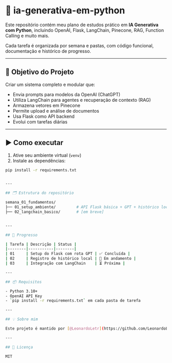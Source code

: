 # 🧠 ia-generativa-em-python

Este repositório contém meu plano de estudos prático em **IA Generativa com Python**, incluindo OpenAI, Flask, LangChain, Pinecone, RAG, Function Calling e muito mais.

Cada tarefa é organizada por semana e pastas, com código funcional, documentação e histórico de progresso.

---

## 🚀 Objetivo do Projeto

Criar um sistema completo e modular que:

- Envia prompts para modelos da OpenAI (ChatGPT)
- Utiliza LangChain para agentes e recuperação de contexto (RAG)
- Armazena vetores em Pinecone
- Permite upload e análise de documentos
- Usa Flask como API backend
- Evolui com tarefas diárias

---

## ▶️ Como executar

1. Ative seu ambiente virtual (`venv`)
2. Instale as dependências:

```bash
pip install -r requirements.txt


---

## 🗂️ Estrutura do repositório

semana_01_fundamentos/
├── 01_setup_ambiente/         # API Flask básica + GPT + histórico local
├── 02_langchain_basico/       # [em breve]


---

## 📅 Progresso

| Tarefa | Descrição | Status |
|--------|-----------|--------|
| 01     | Setup do Flask com rota GPT | ✅ Concluída |
| 02     | Registro de histórico local | 🔄 Em andamento |
| 03     | Integração com LangChain    | ⏳ Próxima |

---

## 📦 Requisitos

- Python 3.10+
- OpenAI API Key
- `pip install -r requirements.txt` em cada pasta de tarefa

---

## 💡 Sobre mim

Este projeto é mantido por [@LeonardoLetr](https://github.com/LeonardoLetr) como parte do meu aprendizado contínuo em IA generativa aplicada à prática.

---

## 📜 Licença

MIT
